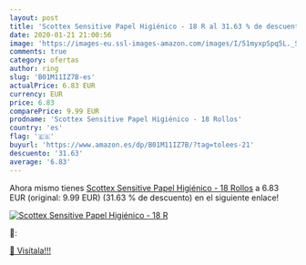 ```yaml
---
layout: post
title: 'Scottex Sensitive Papel Higiénico - 18 R al 31.63 % de descuento'
date: 2020-01-21 21:00:56
image: 'https://images-eu.ssl-images-amazon.com/images/I/51myxpSpq5L._SL200_.jpg'
comments: true
category: ofertas
author: ring
slug: 'B01M11IZ7B-es'
actualPrice: 6.83 EUR
currency: EUR
price: 6.83
comparePrice: 9.99 EUR
prodname: 'Scottex Sensitive Papel Higiénico - 18 Rollos'
country: 'es'
flag: '🇪🇸'
buyurl: 'https://www.amazon.es/dp/B01M11IZ7B/?tag=tolees-21'
descuento: '31.63'
average: '6.83'
---
```


Ahora mismo tienes [Scottex Sensitive Papel Higiénico - 18 Rollos](https://www.amazon.es/dp/B01M11IZ7B/?tag=tolees-21) a 6.83 EUR (original: 9.99 EUR) (31.63 %  de descuento) en el siguiente enlace!

[![Scottex Sensitive Papel Higiénico - 18 R](https://images-eu.ssl-images-amazon.com/images/I/51myxpSpq5L._SL200_.jpg)](https://www.amazon.es/dp/B01M11IZ7B/?tag=tolees-21)

🔎:


[🛒 Visítala!!!](https://www.amazon.es/dp/B01M11IZ7B/?tag=tolees-21)
